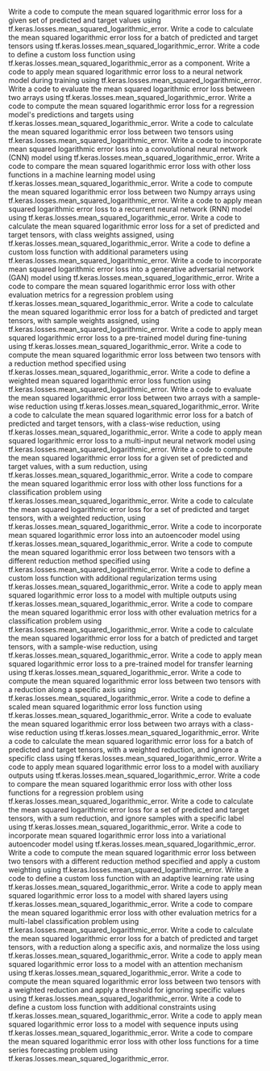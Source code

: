 Write a code to compute the mean squared logarithmic error loss for a given set of predicted and target values using tf.keras.losses.mean_squared_logarithmic_error.
Write a code to calculate the mean squared logarithmic error loss for a batch of predicted and target tensors using tf.keras.losses.mean_squared_logarithmic_error.
Write a code to define a custom loss function using tf.keras.losses.mean_squared_logarithmic_error as a component.
Write a code to apply mean squared logarithmic error loss to a neural network model during training using tf.keras.losses.mean_squared_logarithmic_error.
Write a code to evaluate the mean squared logarithmic error loss between two arrays using tf.keras.losses.mean_squared_logarithmic_error.
Write a code to compute the mean squared logarithmic error loss for a regression model's predictions and targets using tf.keras.losses.mean_squared_logarithmic_error.
Write a code to calculate the mean squared logarithmic error loss between two tensors using tf.keras.losses.mean_squared_logarithmic_error.
Write a code to incorporate mean squared logarithmic error loss into a convolutional neural network (CNN) model using tf.keras.losses.mean_squared_logarithmic_error.
Write a code to compare the mean squared logarithmic error loss with other loss functions in a machine learning model using tf.keras.losses.mean_squared_logarithmic_error.
Write a code to compute the mean squared logarithmic error loss between two Numpy arrays using tf.keras.losses.mean_squared_logarithmic_error.
Write a code to apply mean squared logarithmic error loss to a recurrent neural network (RNN) model using tf.keras.losses.mean_squared_logarithmic_error.
Write a code to calculate the mean squared logarithmic error loss for a set of predicted and target tensors, with class weights assigned, using tf.keras.losses.mean_squared_logarithmic_error.
Write a code to define a custom loss function with additional parameters using tf.keras.losses.mean_squared_logarithmic_error.
Write a code to incorporate mean squared logarithmic error loss into a generative adversarial network (GAN) model using tf.keras.losses.mean_squared_logarithmic_error.
Write a code to compare the mean squared logarithmic error loss with other evaluation metrics for a regression problem using tf.keras.losses.mean_squared_logarithmic_error.
Write a code to calculate the mean squared logarithmic error loss for a batch of predicted and target tensors, with sample weights assigned, using tf.keras.losses.mean_squared_logarithmic_error.
Write a code to apply mean squared logarithmic error loss to a pre-trained model during fine-tuning using tf.keras.losses.mean_squared_logarithmic_error.
Write a code to compute the mean squared logarithmic error loss between two tensors with a reduction method specified using tf.keras.losses.mean_squared_logarithmic_error.
Write a code to define a weighted mean squared logarithmic error loss function using tf.keras.losses.mean_squared_logarithmic_error.
Write a code to evaluate the mean squared logarithmic error loss between two arrays with a sample-wise reduction using tf.keras.losses.mean_squared_logarithmic_error.
Write a code to calculate the mean squared logarithmic error loss for a batch of predicted and target tensors, with a class-wise reduction, using tf.keras.losses.mean_squared_logarithmic_error.
Write a code to apply mean squared logarithmic error loss to a multi-input neural network model using tf.keras.losses.mean_squared_logarithmic_error.
Write a code to compute the mean squared logarithmic error loss for a given set of predicted and target values, with a sum reduction, using tf.keras.losses.mean_squared_logarithmic_error.
Write a code to compare the mean squared logarithmic error loss with other loss functions for a classification problem using tf.keras.losses.mean_squared_logarithmic_error.
Write a code to calculate the mean squared logarithmic error loss for a set of predicted and target tensors, with a weighted reduction, using tf.keras.losses.mean_squared_logarithmic_error.
Write a code to incorporate mean squared logarithmic error loss into an autoencoder model using tf.keras.losses.mean_squared_logarithmic_error.
Write a code to compute the mean squared logarithmic error loss between two tensors with a different reduction method specified using tf.keras.losses.mean_squared_logarithmic_error.
Write a code to define a custom loss function with additional regularization terms using tf.keras.losses.mean_squared_logarithmic_error.
Write a code to apply mean squared logarithmic error loss to a model with multiple outputs using tf.keras.losses.mean_squared_logarithmic_error.
Write a code to compare the mean squared logarithmic error loss with other evaluation metrics for a classification problem using tf.keras.losses.mean_squared_logarithmic_error.
Write a code to calculate the mean squared logarithmic error loss for a batch of predicted and target tensors, with a sample-wise reduction, using tf.keras.losses.mean_squared_logarithmic_error.
Write a code to apply mean squared logarithmic error loss to a pre-trained model for transfer learning using tf.keras.losses.mean_squared_logarithmic_error.
Write a code to compute the mean squared logarithmic error loss between two tensors with a reduction along a specific axis using tf.keras.losses.mean_squared_logarithmic_error.
Write a code to define a scaled mean squared logarithmic error loss function using tf.keras.losses.mean_squared_logarithmic_error.
Write a code to evaluate the mean squared logarithmic error loss between two arrays with a class-wise reduction using tf.keras.losses.mean_squared_logarithmic_error.
Write a code to calculate the mean squared logarithmic error loss for a batch of predicted and target tensors, with a weighted reduction, and ignore a specific class using tf.keras.losses.mean_squared_logarithmic_error.
Write a code to apply mean squared logarithmic error loss to a model with auxiliary outputs using tf.keras.losses.mean_squared_logarithmic_error.
Write a code to compare the mean squared logarithmic error loss with other loss functions for a regression problem using tf.keras.losses.mean_squared_logarithmic_error.
Write a code to calculate the mean squared logarithmic error loss for a set of predicted and target tensors, with a sum reduction, and ignore samples with a specific label using tf.keras.losses.mean_squared_logarithmic_error.
Write a code to incorporate mean squared logarithmic error loss into a variational autoencoder model using tf.keras.losses.mean_squared_logarithmic_error.
Write a code to compute the mean squared logarithmic error loss between two tensors with a different reduction method specified and apply a custom weighting using tf.keras.losses.mean_squared_logarithmic_error.
Write a code to define a custom loss function with an adaptive learning rate using tf.keras.losses.mean_squared_logarithmic_error.
Write a code to apply mean squared logarithmic error loss to a model with shared layers using tf.keras.losses.mean_squared_logarithmic_error.
Write a code to compare the mean squared logarithmic error loss with other evaluation metrics for a multi-label classification problem using tf.keras.losses.mean_squared_logarithmic_error.
Write a code to calculate the mean squared logarithmic error loss for a batch of predicted and target tensors, with a reduction along a specific axis, and normalize the loss using tf.keras.losses.mean_squared_logarithmic_error.
Write a code to apply mean squared logarithmic error loss to a model with an attention mechanism using tf.keras.losses.mean_squared_logarithmic_error.
Write a code to compute the mean squared logarithmic error loss between two tensors with a weighted reduction and apply a threshold for ignoring specific values using tf.keras.losses.mean_squared_logarithmic_error.
Write a code to define a custom loss function with additional constraints using tf.keras.losses.mean_squared_logarithmic_error.
Write a code to apply mean squared logarithmic error loss to a model with sequence inputs using tf.keras.losses.mean_squared_logarithmic_error.
Write a code to compare the mean squared logarithmic error loss with other loss functions for a time series forecasting problem using tf.keras.losses.mean_squared_logarithmic_error.